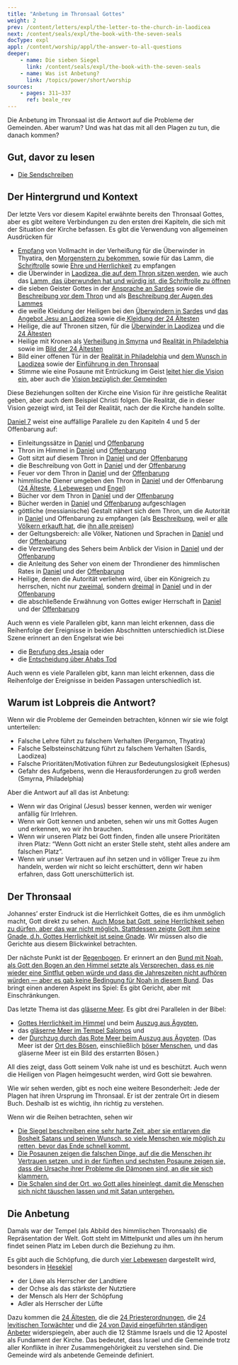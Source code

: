 ```yaml
---
title: "Anbetung im Thronsaal Gottes"
weight: 2
prev: /content/letters/expl/the-letter-to-the-church-in-laodicea
next: /content/seals/expl/the-book-with-the-seven-seals
docType: expl
appl: /content/worship/appl/the-answer-to-all-questions
deeper:
    - name: Die sieben Siegel
      link: /content/seals/expl/the-book-with-the-seven-seals
    - name: Was ist Anbetung?
      link: /topics/power/short/worship
sources: 
    - pages: 311–337
      ref: beale_rev
---
```


Die Anbetung im Thronsaal ist die Antwort auf die Probleme der Gemeinden. Aber warum? Und was hat das mit all den Plagen zu tun, die danach kommen?

## Gut, davor zu lesen

<a name="ef77"></a>
- [Die Sendschreiben](/content/letters/expl/the-letters-to-the-seven-churches)

## Der Hintergrund und Kontext

<a name="e638"></a>
Der letzte Vers vor diesem Kapitel erwähnte bereits den Thronsaal Gottes, aber es gibt weitere Verbindungen zu den ersten drei Kapiteln, die sich mit der Situation der Kirche befassen. Es gibt die Verwendung von allgemeinen Ausdrücken für

- [Empfang](https://biblehub.com/greek/2983.htm) von Vollmacht in der Verheißung für die Überwinder in Thyatira, den [Morgenstern zu bekommen](https://www.bibleserver.com/SLT/Offenbarung2%2C28), sowie für das Lamm, die [Schriftrolle](https://www.bibleserver.com/SLT/Offenbarung5%2C9) sowie [Ehre und Herrlichkeit](https://www.bibleserver.com/SLT/Offenbarung5%2C12) zu empfangen
- die Überwinder in [Laodizea, die auf dem Thron sitzen werden](https://www.bibleserver.com/SLT/Offenbarung3%2C21), wie auch das [Lamm, das überwunden hat und würdig ist, die Schriftrolle zu öffnen](https://www.bibleserver.com/SLT/Offenbarung5%2C5)
- die sieben Geister Gottes in der [Ansprache an Sardes](https://www.bibleserver.com/SLT/Offenbarung3%2C1) sowie die [Beschreibung vor dem Thron](https://www.bibleserver.com/SLT/Offenbarung4%2C5) und als [Beschreibung der Augen des Lammes](https://www.bibleserver.com/SLT/Offenbarung5%2C6)
- die weiße Kleidung der Heiligen bei den [Überwindern in Sardes](https://www.bibleserver.com/SLT/Offenbarung3%2C5) und [das Angebot Jesu an Laodizea](https://www.bibleserver.com/SLT/Offenbarung3%2C18) sowie die[ Kleidung der 24 Ältesten](https://www.bibleserver.com/SLT/Offenbarung4%2C4)
- Heilige, die auf Thronen sitzen, für die [Überwinder in Laodizea](https://www.bibleserver.com/SLT/Offenbarung3%2C21) und die [24 Ältesten](https://www.bibleserver.com/SLT/Offenbarung4%2C4)
- Heilige mit Kronen als [Verheißung in Smyrna](https://www.bibleserver.com/SLT/Offenbarung2%2C10) und [Realität in Philadelphia](https://www.bibleserver.com/SLT/Offenbarung3%2C11) sowie im [Bild der 24 Ältesten](https://www.bibleserver.com/SLT/Offenbarung4%2C4)
- Bild einer offenen Tür in der [Realität in Philadelphia](https://www.bibleserver.com/SLT/Offenbarung3%2C8) und [dem Wunsch in Laodizea](https://www.bibleserver.com/SLT/Offenbarung3%2C20) sowie der [Einführung in den Thronsaal](https://www.bibleserver.com/SLT/Offenbarung4%2C1)
- Stimme wie eine Posaune mit Entrückung im Geist [leitet hier die Vision ein](https://www.bibleserver.com/SLT/Offenbarung4%2C1-2), aber auch die [Vision bezüglich der Gemeinden](https://www.bibleserver.com/SLT/Offenbarung1%2C10-12)

Diese Beziehungen sollten der Kirche eine Vision für ihre geistliche Realität geben, aber auch dem Beispiel Christi folgen. Die Realität, die in dieser Vision gezeigt wird, ist Teil der Realität, nach der die Kirche handeln sollte.

[Daniel 7](https://www.bibleserver.com/SLT/Daniel7) weist eine auffällige Parallele zu den Kapiteln 4 und 5 der Offenbarung auf:

- Einleitungssätze in [Daniel](https://www.bibleserver.com/SLT/Daniel7%2C9) und [Offenbarung](https://www.bibleserver.com/SLT/Offenbarung4%2C1)
- Thron im Himmel in [Daniel](https://www.bibleserver.com/SLT/Daniel7%2C9) und [Offenbarung](https://www.bibleserver.com/SLT/Offenbarung4%2C2)
- Gott sitzt auf diesem Thron in [Daniel](https://www.bibleserver.com/SLT/Daniel7%2C9) und der [Offenbarung](https://www.bibleserver.com/SLT/Offenbarung4%2C2)
- die Beschreibung von Gott in [Daniel](https://www.bibleserver.com/SLT/Daniel7%2C9) und der [Offenbarung](https://www.bibleserver.com/SLT/Offenbarung4%2C3)
- Feuer vor dem Thron in [Daniel](https://www.bibleserver.com/SLT/Daniel7%2C9-10) und der [Offenbarung](https://www.bibleserver.com/SLT/Offenbarung4%2C5)
- himmlische Diener umgeben den Thron in [Daniel](https://www.bibleserver.com/SLT/Daniel7%2C10) und der Offenbarung ([24 Älteste](https://www.bibleserver.com/SLT/Offenbarung4%2C4), [4 Lebewesen](https://www.bibleserver.com/SLT/Offenbarung4%2C6-10) und [Engel](https://www.bibleserver.com/SLT/Offenbarung5%2C11))
- Bücher vor dem Thron in [Daniel](https://www.bibleserver.com/SLT/Daniel7%2C10) und der [Offenbarung](https://www.bibleserver.com/SLT/Offenbarung5%2C1-5)
- Bücher werden in [Daniel](https://www.bibleserver.com/SLT/Daniel7%2C10) und [Offenbarung](https://www.bibleserver.com/SLT/Offenbarung5%2C9) aufgeschlagen
- göttliche (messianische) Gestalt nähert sich dem Thron, um die Autorität in [Daniel](https://www.bibleserver.com/SLT/Daniel7%2C13-14) und Offenbarung zu empfangen (als [Beschreibung](https://www.bibleserver.com/SLT/Offenbarung5%2C5-7), weil er [alle Völkern erkauft hat](https://www.bibleserver.com/SLT/Offenbarung5%2C9), die [ihn alle preisen](https://www.bibleserver.com/SLT/Offenbarung5%2C12-13))
- der Geltungsbereich: alle Völker, Nationen und Sprachen in [Daniel](https://www.bibleserver.com/SLT/Daniel7%2C14) und der [Offenbarung](https://www.bibleserver.com/SLT/Offenbarung5%2C9)
- die Verzweiflung des Sehers beim Anblick der Vision in [Daniel](https://www.bibleserver.com/SLT/Daniel7%2C15) und der [Offenbarung](https://www.bibleserver.com/SLT/Offenbarung5%2C4)
- die Anleitung des Seher von einem der Throndiener des himmlischen Rates in [Daniel](https://www.bibleserver.com/SLT/Daniel7%2C16) und der [Offenbarung](https://www.bibleserver.com/SLT/Offenbarung5%2C5)
- Heilige, denen die Autorität verliehen wird, über ein Königreich zu herrschen, nicht nur [zweimal](https://www.bibleserver.com/SLT/Daniel7%2C22), sondern [dreimal](https://www.bibleserver.com/SLT/Daniel7%2C27) in [Daniel](https://www.bibleserver.com/SLT/Daniel7%2C18) und in der [Offenbarung](https://www.bibleserver.com/SLT/Offenbarung5%2C10)
- die abschließende Erwähnung von Gottes ewiger Herrschaft in [Daniel](https://www.bibleserver.com/SLT/Daniel7%2C27) und der [Offenbarung](https://www.bibleserver.com/SLT/Offenbarung5%2C13-14)

Auch wenn es viele Parallelen gibt, kann man leicht erkennen, dass die Reihenfolge der Ereignisse in beiden Abschnitten unterschiedlich ist.Diese Szene erinnert an den Engelsrat wie bei

- die [Berufung des Jesaja](https://www.bibleserver.com/SLT/Jesaja6%2C1-9) oder
- die [Entscheidung über Ahabs Tod](https://www.bibleserver.com/SLT/1.K%C3%B6nige22%2C19-23)

Auch wenn es viele Parallelen gibt, kann man leicht erkennen, dass die Reihenfolge der Ereignisse in beiden Passagen unterschiedlich ist.

## Warum ist Lobpreis die Antwort?

<a name="2385"></a>
Wenn wir die Probleme der Gemeinden betrachten, können wir sie wie folgt unterteilen:

- Falsche Lehre führt zu falschem Verhalten (Pergamon, Thyatira)
- Falsche Selbsteinschätzung führt zu falschem Verhalten (Sardis, Laodizea)
- Falsche Prioritäten/Motivation führen zur Bedeutungslosigkeit (Ephesus)
- Gefahr des Aufgebens, wenn die Herausforderungen zu groß werden (Smyrna, Philadelphia)

Aber die Antwort auf all das ist Anbetung:

- Wenn wir das Original (Jesus) besser kennen, werden wir weniger anfällig für Irrlehren.
- Wenn wir Gott kennen und anbeten, sehen wir uns mit Gottes Augen und erkennen, wo wir ihn brauchen.
- Wenn wir unseren Platz bei Gott finden, finden alle unsere Prioritäten ihren Platz: “Wenn Gott nicht an erster Stelle steht, steht alles andere am falschen Platz”.
- Wenn wir unser Vertrauen auf ihn setzen und in völliger Treue zu ihm handeln, werden wir nicht so leicht erschüttert, denn wir haben erfahren, dass Gott unerschütterlich ist.

## Der Thronsaal

<a name="0938"></a>
Johannes’ erster Eindruck ist die Herrlichkeit Gottes, die es ihm unmöglich macht, Gott direkt zu sehen. [Auch Mose bat Gott, seine Herrlichkeit sehen zu dürfen, aber das war nicht möglich. Stattdessen zeigte Gott ihm seine Gnade, d.h. Gottes Herrlichkeit ist seine Gnade](https://www.bibleserver.com/SLT/2.Mose33%2C18-20). Wir müssen also die Gerichte aus diesem Blickwinkel betrachten.

Der nächste Punkt ist der [Regenbogen](https://www.bibleserver.com/SLT/Offenbarung4%2C3). Er erinnert an den [Bund mit Noah, als Gott den Bogen an den Himmel setzte als Versprechen, dass es nie wieder eine Sintflut geben würde und dass die Jahreszeiten nicht aufhören würden — aber es gab keine Bedingung für Noah in diesem Bund](https://www.bibleserver.com/SLT/1.Mose9%2C8-11). Das bringt einen anderen Aspekt ins Spiel: Es gibt Gericht, aber mit Einschränkungen.

Das letzte Thema ist das [gläserne Meer](https://www.bibleserver.com/SLT/Offenbarung4%2C6). Es gibt drei Parallelen in der Bibel:

- [Gottes Herrlichkeit im Himmel](https://www.bibleserver.com/SLT/Hesekiel1%2C22) und beim [Auszug aus Ägypten](https://www.bibleserver.com/SLT/2.Mose24%2C10),
- das [gläserne Meer im Tempel Salomos](https://www.bibleserver.com/SLT/2.K%C3%B6nige25%2C13) und
- der [Durchzug durch das Rote Meer beim Auszug aus Ägypten](https://www.bibleserver.com/SLT/2.Mose15%2C8). (Das Meer ist der [Ort des Bösen](https://www.bibleserver.com/SLT/Psalm74%2C10-17), einschließlich [böser Menschen](https://www.bibleserver.com/SLT/Jesaja57%2C20), und das gläserne Meer ist ein Bild des erstarrten Bösen.)

All dies zeigt, dass Gott seinem Volk nahe ist und es beschützt. Auch wenn die Heiligen von Plagen heimgesucht werden, wird Gott sie bewahren.

Wie wir sehen werden, gibt es noch eine weitere Besonderheit: Jede der Plagen hat ihren Ursprung im Thronsaal. Er ist der zentrale Ort in diesem Buch. Deshalb ist es wichtig, ihn richtig zu verstehen.

Wenn wir die Reihen betrachten, sehen wir

- [Die Siegel beschreiben eine sehr harte Zeit, aber sie entlarven die Bosheit Satans und seinen Wunsch, so viele Menschen wie möglich zu retten, bevor das Ende schnell kommt.](/content/seals/expl/the-mystery-of-the-four-horse-men)
- [Die Posaunen zeigen die falschen Dinge, auf die die Menschen ihr Vertrauen setzen, und in der fünften und sechsten Posaune zeigen sie, dass die Ursache ihrer Probleme die Dämonen sind, an die sie sich klammern.](/content/trumpets/expl/the-trumpets-in-revelation)
- [Die Schalen sind der Ort, wo Gott alles hineinlegt, damit die Menschen sich nicht täuschen lassen und mit Satan untergehen.](/content/bowls/expl/the-bowls-of-wrath)

## Die Anbetung

<a name="e545"></a>
Damals war der Tempel (als Abbild des himmlischen Thronsaals) die Repräsentation der Welt. Gott steht im Mittelpunkt und alles um ihn herum findet seinen Platz im Leben durch die Beziehung zu ihm.

Es gibt auch die Schöpfung, die durch [vier Lebewesen](https://www.bibleserver.com/SLT/Offenbarung4%2C7) dargestellt wird, besonders in [Hesekiel](https://www.bibleserver.com/SLT/Hesekiel1%2C5-21)

- der Löwe als Herrscher der Landtiere
- der Ochse als das stärkste der Nutztiere
- der Mensch als Herr der Schöpfung
- Adler als Herrscher der Lüfte

Dazu kommen die [24 Ältesten](https://www.bibleserver.com/SLT/Offenbarung4%2C4), die die [24 Priesterordnungen](https://www.bibleserver.com/SLT/1.Chronik24%2C3-19), die [24 levitischen Torwächter](https://www.bibleserver.com/SLT/1.Chronik26%2C17-19) und die [24 von David eingeführten ständigen Anbeter](https://www.bibleserver.com/SLT/1.Chronik25%2C6-31) widerspiegeln, aber auch die 12 Stämme Israels und die 12 Apostel als Fundament der Kirche. Das bedeutet, dass Israel und die Gemeinde trotz aller Konflikte in ihrer Zusammengehörigkeit zu verstehen sind. Die Gemeinde wird als anbetende Gemeinde definiert.
